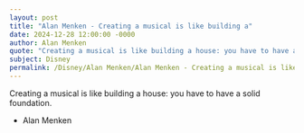 ```yaml
---
layout: post
title: "Alan Menken - Creating a musical is like building a"
date: 2024-12-28 12:00:00 -0000
author: Alan Menken
quote: "Creating a musical is like building a house: you have to have a solid foundation."
subject: Disney
permalink: /Disney/Alan Menken/Alan Menken - Creating a musical is like building a
---
```


Creating a musical is like building a house: you have to have a solid foundation.

- Alan Menken
